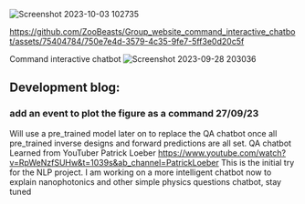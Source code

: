 
![Screenshot 2023-10-03 102735](https://github.com/ZooBeasts/Nanophotonics_design_command_interactive_chatbot/assets/75404784/de434893-4e52-4ff9-beb3-d608ffed2477)



https://github.com/ZooBeasts/Group_website_command_interactive_chatbot/assets/75404784/750e7e4d-3579-4c35-9fe7-5ff3e0d20c5f




Command interactive chatbot
![Screenshot 2023-09-28 203036](https://github.com/ZooBeasts/Group_website_command_interactive_chatbot/assets/75404784/b28ba854-4f54-4e3a-a7a0-bdeeb99420a9)




## Development blog: 

### add an event to plot the figure as a command 27/09/23


Will use a pre_trained model later on to replace the QA chatbot once all pre_trained inverse designs and forward predictions are all set.
QA chatbot Learned from YouTuber Patrick Loeber  https://www.youtube.com/watch?v=RpWeNzfSUHw&t=1039s&ab_channel=PatrickLoeber
This is the initial try for the NLP project. I am working on a more intelligent chatbot now to explain nanophotonics and other simple physics questions chatbot, stay tuned 
